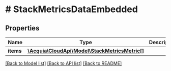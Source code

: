# # StackMetricsDataEmbedded

## Properties

Name | Type | Description | Notes
------------ | ------------- | ------------- | -------------
**items** | [**\Acquia\CloudApi\Model\StackMetricsMetric[]**](StackMetricsMetric.md) |  | [optional]

[[Back to Model list]](../../README.md#models) [[Back to API list]](../../README.md#endpoints) [[Back to README]](../../README.md)
